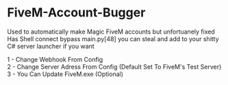 # FiveM-Account-Bugger
Used to automatically make Magic FiveM accounts but unfortuanely fixed  <br />
Has Shell connect bypass main.py[48] you can steal and add to your shitty C# server launcher if you want

1 - Change Webhook From Config  <br />
2 - Change Server Adress From Config (Default Set To FiveM's Test Server)  <br />
3 - You Can Update FiveM.exe (Optional)
